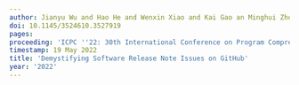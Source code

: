 ```yaml
---
author: Jianyu Wu and Hao He and Wenxin Xiao and Kai Gao an Minghui Zhou
doi: 10.1145/3524610.3527919
pages: 
proceeding: 'ICPC ''22: 30th International Conference on Program Comprehension, Virtual Event, USA, May 16–17, <b style="color:red;">2022 🏆Distinguished Paper Award!</b>'
timestamp: 19 May 2022
title: 'Demystifying Software Release Note Issues on GitHub'
year: '2022'
---
```

